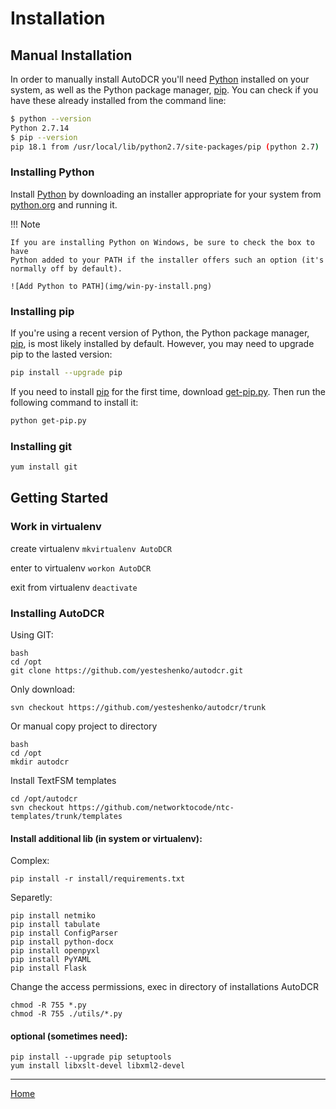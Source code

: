 # Installation

## Manual Installation

In order to manually install AutoDCR you'll need [Python] installed on your
system, as well as the Python package manager, [pip]. You can check if you have
these already installed from the command line:

```bash
$ python --version
Python 2.7.14
$ pip --version
pip 18.1 from /usr/local/lib/python2.7/site-packages/pip (python 2.7)
```
### Installing Python

Install [Python] by downloading an installer appropriate for your system from
[python.org] and running it.

!!! Note

    If you are installing Python on Windows, be sure to check the box to have
    Python added to your PATH if the installer offers such an option (it's
    normally off by default).

    ![Add Python to PATH](img/win-py-install.png)

[python.org]: https://www.python.org/downloads/

### Installing pip

If you're using a recent version of Python, the Python package manager, [pip],
is most likely installed by default. However, you may need to upgrade pip to the
lasted version:

```bash
pip install --upgrade pip
```

If you need to install [pip] for the first time, download [get-pip.py].
Then run the following command to install it:

```bash
python get-pip.py
```

### Installing git

```bash
yum install git
```

## Getting Started

### Work in virtualenv

create virtualenv
```mkvirtualenv AutoDCR```

enter to virtualenv
```workon AutoDCR```

exit from virtualenv
```deactivate```

### Installing AutoDCR

Using GIT:

```
bash
cd /opt
git clone https://github.com/yesteshenko/autodcr.git
```

Only download:

```
svn checkout https://github.com/yesteshenko/autodcr/trunk
```

Or manual copy project to directory

```
bash
cd /opt
mkdir autodcr
```

Install TextFSM templates

```
cd /opt/autodcr
svn checkout https://github.com/networktocode/ntc-templates/trunk/templates
```

#### Install additional lib (in system or virtualenv):

Complex:

```pip install -r install/requirements.txt```

Separetly:

```
pip install netmiko
pip install tabulate
pip install ConfigParser
pip install python-docx
pip install openpyxl
pip install PyYAML
pip install Flask
```

Change the access permissions, exec in directory of installations AutoDCR
```
chmod -R 755 *.py
chmod -R 755 ./utils/*.py
```

#### optional (sometimes need):

```
pip install --upgrade pip setuptools
yum install libxslt-devel libxml2-devel
```
----
    
[Home](../README.md)

[Python]: https://www.python.org/
[get-pip.py]: https://bootstrap.pypa.io/get-pip.py
[pip]: https://pip.readthedocs.io/en/stable/installing/